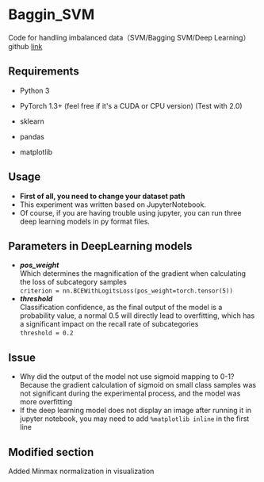 # Baggin_SVM
Code for handling imbalanced data（SVM/Bagging SVM/Deep Learning） 
github [link](https://github.com/concrettojava/Bagging_SVM)
## Requirements
* Python 3  

* PyTorch 1.3+ (feel free if it's a CUDA or CPU version) (Test with 2.0)  

* sklearn  

* pandas  
* matplotlib  
## Usage  
* **First of all, you need to change your dataset path**  
* This experiment was written based on JupyterNotebook.   
* Of course, if you are having trouble using jupyter, you can run three deep learning models in py format files.  

## Parameters in DeepLearning models  
* ***pos_weight***  
  Which determines the magnification of the gradient when calculating the loss of subcategory samples  
```criterion = nn.BCEWithLogitsLoss(pos_weight=torch.tensor(5))```
* ***threshold***  
  Classification confidence, as the final output of the model is a probability value, a normal 0.5 will directly
   lead to overfitting, which has a significant impact on the recall rate of subcategories  
```threshold = 0.2```  

## Issue
* Why did the output of the model not use sigmoid mapping to 0-1? Because the gradient calculation of sigmoid on small class samples was not significant during the experimental process, and the model was more overfitting  
* If the deep learning model does not display an image after running it in jupyter notebook, you may need to add ```%matplotlib inline``` in the first line
## Modified section  
Added Minmax normalization in visualization
